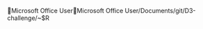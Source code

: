 Microsoft Office User                                 M i c r o s o f t   O f f i c e   U s e r   / D o c u m e n t s / g i t / D 3 - c h a l l e n g e / ~ $ R 